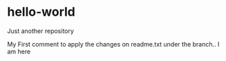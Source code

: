 # hello-world
Just another repository 

My First comment to apply the changes on readme.txt under the branch.. I am here
